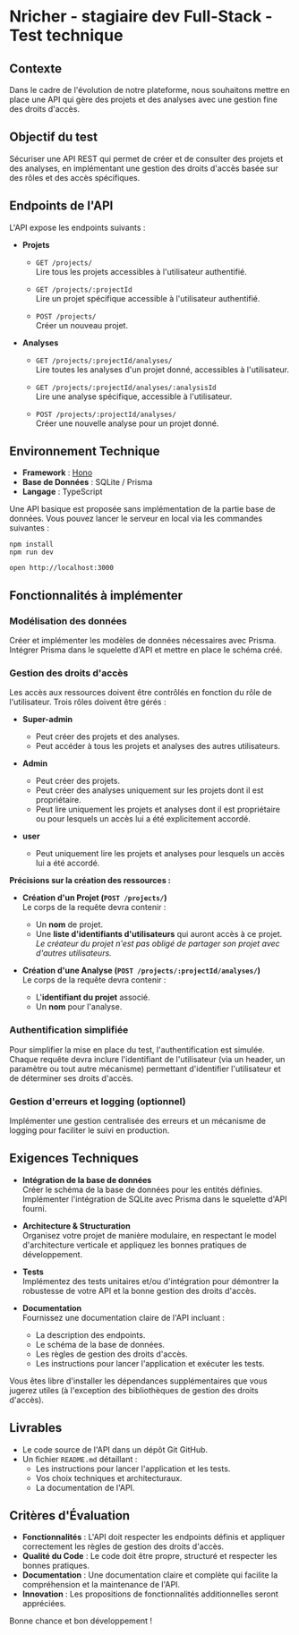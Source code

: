 # Nricher - stagiaire dev Full-Stack - Test technique

## Contexte
Dans le cadre de l'évolution de notre plateforme, nous souhaitons mettre en place une API qui gère des projets et des analyses avec une gestion fine des droits d'accès.

## Objectif du test
Sécuriser une API REST qui permet de créer et de consulter des projets et des analyses, en implémentant une gestion des droits d'accès basée sur des rôles et des accès spécifiques.

## Endpoints de l'API
L'API expose les endpoints suivants :

- **Projets**
    - `GET /projects/`  
      Lire tous les projets accessibles à l'utilisateur authentifié.

    - `GET /projects/:projectId`  
      Lire un projet spécifique accessible à l'utilisateur authentifié.

    - `POST /projects/`  
      Créer un nouveau projet.

- **Analyses**
    - `GET /projects/:projectId/analyses/`  
      Lire toutes les analyses d'un projet donné, accessibles à l'utilisateur.

    - `GET /projects/:projectId/analyses/:analysisId`  
      Lire une analyse spécifique, accessible à l'utilisateur.

    - `POST /projects/:projectId/analyses/`  
      Créer une nouvelle analyse pour un projet donné.

## Environnement Technique
- **Framework** : [Hono](https://hono.dev/)
- **Base de Données** : SQLite / Prisma
- **Langage** : TypeScript

Une API basique est proposée sans implémentation de la partie base de données.
Vous pouvez lancer le serveur en local via les commandes suivantes :
```
npm install
npm run dev

open http://localhost:3000
```

## Fonctionnalités à implémenter

### Modélisation des données
Créer et implémenter les modèles de données nécessaires avec Prisma.  
Intégrer Prisma dans le squelette d'API et mettre en place le schéma créé.

### Gestion des droits d'accès
Les accès aux ressources doivent être contrôlés en fonction du rôle de l'utilisateur. Trois rôles doivent être gérés :

- **Super-admin**
    - Peut créer des projets et des analyses.
    - Peut accéder à tous les projets et analyses des autres utilisateurs.

- **Admin**
    - Peut créer des projets.
    - Peut créer des analyses uniquement sur les projets dont il est propriétaire.
    - Peut lire uniquement les projets et analyses dont il est propriétaire ou pour lesquels un accès lui a été explicitement accordé.

- **user**
    - Peut uniquement lire les projets et analyses pour lesquels un accès lui a été accordé.

**Précisions sur la création des ressources :**

- **Création d'un Projet (`POST /projects/`)**  
  Le corps de la requête devra contenir :
    - Un **nom** de projet.
    - Une **liste d'identifiants d'utilisateurs** qui auront accès à ce projet.  
      *Le créateur du projet n'est pas obligé de partager son projet avec d'autres utilisateurs.*

- **Création d'une Analyse (`POST /projects/:projectId/analyses/`)**  
  Le corps de la requête devra contenir :
    - L'**identifiant du projet** associé.
    - Un **nom** pour l'analyse.

### Authentification simplifiée
Pour simplifier la mise en place du test, l'authentification est simulée. Chaque requête devra inclure l'identifiant de l'utilisateur (via un header, un paramètre ou tout autre mécanisme) permettant d'identifier l'utilisateur et de déterminer ses droits d'accès.

### Gestion d'erreurs et logging (optionnel)
Implémenter une gestion centralisée des erreurs et un mécanisme de logging pour faciliter le suivi en production.

## Exigences Techniques

- **Intégration de la base de données**  
  Créer le schéma de la base de données pour les entités définies.  
  Implémenter l'intégration de SQLite avec Prisma dans le squelette d'API fourni.

- **Architecture & Structuration**  
  Organisez votre projet de manière modulaire, en respectant le model d'architecture verticale et appliquez les bonnes pratiques de développement.

- **Tests**  
  Implémentez des tests unitaires et/ou d'intégration pour démontrer la robustesse de votre API et la bonne gestion des droits d'accès.

- **Documentation**  
  Fournissez une documentation claire de l'API incluant :
    - La description des endpoints.
    - Le schéma de la base de données.
    - Les règles de gestion des droits d'accès.
    - Les instructions pour lancer l'application et exécuter les tests.

Vous êtes libre d'installer les dépendances supplémentaires que vous jugerez utiles (à l'exception des bibliothèques de gestion des droits d'accès).

## Livrables
- Le code source de l'API dans un dépôt Git GitHub.
- Un fichier `README.md` détaillant :
    - Les instructions pour lancer l'application et les tests.
    - Vos choix techniques et architecturaux.
    - La documentation de l'API.

## Critères d'Évaluation
- **Fonctionnalités** : L'API doit respecter les endpoints définis et appliquer correctement les règles de gestion des droits d'accès.
- **Qualité du Code** : Le code doit être propre, structuré et respecter les bonnes pratiques.
- **Documentation** : Une documentation claire et complète qui facilite la compréhension et la maintenance de l'API.
- **Innovation** : Les propositions de fonctionnalités additionnelles seront appréciées.

Bonne chance et bon développement !
